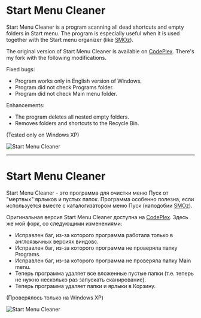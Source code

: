 Start Menu Cleaner
========

Start Menu Cleaner is a program scanning all dead shortcuts and empty folders in Start menu. The program is especially useful when it is used together with the Start menu organizer (like [SMOz](http://smoz.sourceforge.net/)).

The original version of Start Menu Cleaner is available on [CodePlex](http://startmenucleanerxp.codeplex.com/). There's my fork with the following modifications.

Fixed bugs:

* Program works only in English version of Windows.
* Program did not check Programs folder.
* Program did not check Main menu folder.

Enhancements:

* The program deletes all nested empty folders.
* Removes folders and shortcuts to the Recycle Bin.

(Tested only on Windows XP)

![Start Menu Cleaner](https://raw.github.com/pongo/StartMenuCleaner/master/screenshot.png)

***

Start Menu Cleaner
========

Start Menu Cleaner - это программа для очистки меню Пуск от "мертвых" ярлыков и пустых папок. Программа особенно полезна, если используется вместе с каталогизатором меню Пуск (наподобии [SMOz](http://smoz.sourceforge.net/)).

Оригинальная версия Start Menu Cleaner доступна на [CodePlex](http://startmenucleanerxp.codeplex.com/). Здесь же мой форк, со следующими изменениями:

* Исправлен баг, из-за которого программа работала только в англоязычных версиях виндовс.
* Исправлен баг, из-за которого программа не проверяла папку Programs.
* Исправлен баг, из-за которого программа не проверяла папку Main menu.
* Теперь программа удаляет все вложенные пустые папки (т.е. теперь не нужно несколько раз запускать сканирование).
* Теперь программа удаляет папки и ярлыки в Корзину.

(Проверялось только на Windows XP)

![Start Menu Cleaner](https://raw.github.com/pongo/StartMenuCleaner/master/screenshot.png)
